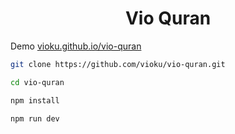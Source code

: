 <h1 align="center">Vio Quran</h1>

Demo [vioku.github.io/vio-quran](https://vioku.github.io/vio-quran)
```bash
git clone https://github.com/vioku/vio-quran.git
```
```bash
cd vio-quran
```
```bash
npm install
```
```bash
npm run dev
```
